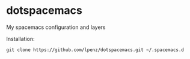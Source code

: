 # dotspacemacs

My spacemacs configuration and layers

Installation:
```shell
git clone https://github.com/lpenz/dotspacemacs.git ~/.spacemacs.d
``` 
